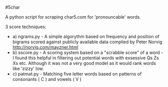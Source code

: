 #5char

A python script for scraping char5.com for 'pronouncable' words.

3 score techniques:
- a) ngrams.py - A simple algorythm based on frequency and position of bigrams scored against publicly available data complied by Peter Norvig http://norvig.com/mayzner.html
- b) sscore.py - A scoring system based on a "scrabble score" of a word - I found this helpful in filtering out potential words with exsessive Qs Zs Xs etc. Although it was not a very good model as it would rank words like 'zizzy' low.
- c) patmat.py - Matching five letter words based on patterns of consonants ( C ) and vowels ( V )
